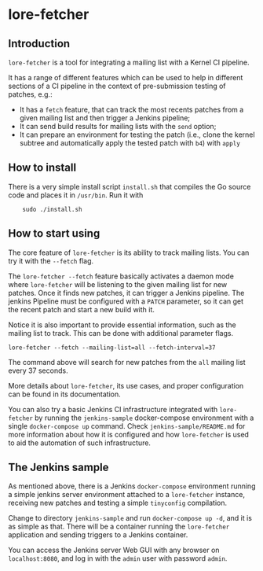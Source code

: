 # lore-fetcher

## Introduction

`lore-fetcher` is a tool for integrating a mailing list with a Kernel CI pipeline.

It has a range of different features which can be used to help in different sections of a CI pipeline
in the context of pre-submission testing of patches, e.g.:
+ It has a `fetch` feature, that can track the most recents patches from a given mailing list and
then trigger a Jenkins pipeline;
+ It can send build results for mailing lists with the `send` option;
+ It can prepare an environment for testing the patch (i.e., clone the kernel subtree and automatically apply
the tested patch with `b4`) with `apply`

## How to install

There is a very simple install script `install.sh` that compiles the Go source code and places it in `/usr/bin`.
Run it with 

```
    sudo ./install.sh
```

## How to start using

The core feature of `lore-fetcher` is its ability to track mailing lists. You can try it with the `--fetch` flag.


The `lore-fetcher --fetch` feature basically activates a daemon mode where `lore-fetcher` will be listening
to the given mailing list for new patches. Once it finds new patches, it can trigger a Jenkins pipeline.
The jenkins Pipeline must be configured with a `PATCH` parameter, so it can get the recent patch and start
a new build with it.

Notice it is also important to provide essential information, such as the mailing list to track. This can be done
with additional parameter flags.

```
lore-fetcher --fetch --mailing-list=all --fetch-interval=37
```

The command above will search for new patches from the `all` mailing list every 37 seconds. 

More details about `lore-fetcher`, its use cases, and proper configuration can be found in its documentation.

You can also try a basic Jenkins CI infrastructure integrated with `lore-fetcher` by running the `jenkins-sample` docker-compose
environment with a single `docker-compose up` command. Check `jenkins-sample/README.md` for more information about
how it is configured and how `lore-fetcher` is used to aid the automation of such infrastructure.

## The Jenkins sample

As mentioned above, there is a Jenkins `docker-compose` environment running a simple jenkins server environment
attached to a `lore-fetcher` instance, receiving new patches and testing a simple `tinyconfig` compilation.

Change to directory `jenkins-sample` and run `docker-compose up -d`, and it is as simple as that. There
will be a container running the `lore-fetcher` application and sending triggers to a Jenkins container.

You can access the Jenkins server Web GUI with any browser on `localhost:8080`, and log in with the 
`admin` user with password `admin`.
